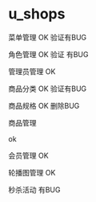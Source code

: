 # u_shops

菜单管理
OK  验证有BUG

角色管理
OK   验证 有BUG


管理员管理
OK


商品分类
OK   验证有BUG

商品规格
OK  删除BUG

商品管理

ok

会员管理
OK

轮播图管理
OK

秒杀活动
 有BUG